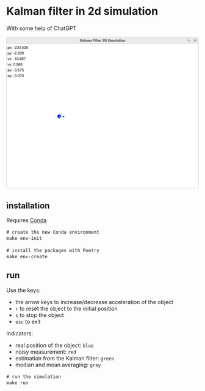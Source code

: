# Kalman filter in 2d simulation

With some help of ChatGPT

![Kalman 2D simulation](doc/simulator.png)

## installation

Requires [Conda](https://anaconda.org/anaconda/conda)

```shell
# create the new Conda environment
make env-init

# install the packages with Poetry
make env-create
```

## run

Use the keys:
- the arrow keys to increase/decrease acceleration of the object
- `r` to reset the object to the initial position
- `s` to stop the object
- `esc` to exit

Indicators:
- real position of the object: `blue`
- noisy measurement: `red`
- estimation from the Kalman filter: `green`
- median and mean averaging: `gray`

```shell
# run the simulation
make run
```
